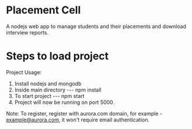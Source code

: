 # Placement Cell
A nodejs web app to manage students and their placements and download interview reports.

# Steps to load project

Project Usage: 
1. Install nodejs and mongodb
2. Inside main directory --- npm install
3. To start project --- npm start
4. Project will now be running on port 5000.

Note: To register, register with aurora.com domain, for  example - example@aurora.com, it won't require email authentication.
